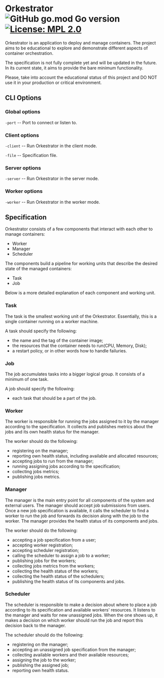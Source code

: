 Orkestrator
![GitHub go.mod Go version](https://img.shields.io/github/go-mod/go-version/arybolovlev/orkestrator) [![License: MPL 2.0](https://img.shields.io/badge/License-MPL_2.0-brightgreen.svg)](LICENSE)
===

Orkestrator is an application to deploy and manage containers. The project aims to be educational to explore and demonstrate different aspects of container orchestration.

The specification is not fully complete yet and will be updated in the future. In its current state, it aims to provide the bare minimum functionality.

Please, take into account the educational status of this project and DO NOT use it in your production or critical environment.

## CLI Options

### Global options

`-port` -- Port to connect or listen to.

### Client options

`-client` -- Run Orkestrator in the client mode.

`-file` -- Specification file.

### Server options

`-server` -- Run Orkestrator in the server mode.

### Worker options

`-worker` -- Run Orkestrator in the worker mode.

## Specification

Orkestrator consists of a few components that interact with each other to manage containers:

- Worker
- Manager
- Scheduler

The components build a pipeline for working units that describe the desired state of the managed containers:

- Task
- Job

Below is a more detailed explanation of each component and working unit.

### Task

The task is the smallest working unit of the Orkestrator. Essentially, this is a single container running on a worker machine.

A task should specify the following:

- the name and the tag of the container image;
- the resources that the container needs to run(CPU, Memory, Disk);
- a restart policy, or in other words how to handle failuries.

### Job

The job accumulates tasks into a bigger logical group. It consists of a minimum of one task.

A job should specify the following:

- each task that should be a part of the job.

### Worker

The worker is responsible for running the jobs assigned to it by the manager according to the specification. It collects and publishes metrics about the jobs and its own health status for the manager.

The worker should do the following:

- registering on the manager;
- reporting own health status, including available and allocated resources;
- accepting jobs to run from the manager;
- running assigning jobs according to the specification;
- collecting jobs metrics;
- publishing jobs metrics.

### Manager

The manager is the main entry point for all components of the system and external users. The manager should accept job submissions from users. Once a new job specification is available, it calls the scheduler to find a worker to run the job and forwards its decision along with the job to the worker. The manager provides the health status of its components and jobs.

The worker should do the following:

- accepting a job specification from a user;
- accepting worker registration;
- accepting scheduler registration;
- calling the scheduler to assign a job to a worker;
- publishing jobs for the workers;
- collecting jobs metrics from the workers;
- collecting the health status of the workers;
- collecting the health status of the schedulers;
- publishing the health status of its components and jobs.


### Scheduler

The scheduler is responsible to make a decision about where to place a job according to its specification and available workers' resources. It listens to the manager and waits for new unassigned jobs. When the one shows up, it makes a decision on which worker should run the job and report this decision back to the manager.

The scheduler should do the following:

- registering on the manager;
- accepting an unassigned job specification from the manager;
- collecting available workers and their available resources;
- assigning the job to the worker;
- publishing the assigned job;
- reporting own health status.
